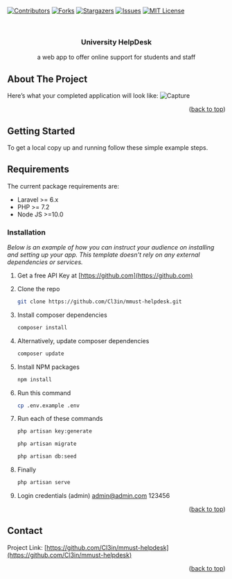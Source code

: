 <!-- PROJECT SHIELDS -->
<!--
*** I'm using markdown "reference style" links for readability.
*** Reference links are enclosed in brackets [ ] instead of parentheses ( ).
*** See the bottom of this document for the declaration of the reference variables
*** for contributors-url, forks-url, etc. This is an optional, concise syntax you may use.
*** https://www.markdownguide.org/basic-syntax/#reference-style-links
-->
[![Contributors][contributors-shield]][contributors-url]
[![Forks][forks-shield]][forks-url]
[![Stargazers][stars-shield]][stars-url]
[![Issues][issues-shield]][issues-url]
[![MIT License][license-shield]][license-url]

<!-- PROJECT LOGO -->
<br />
<div align="center">
  <a href="https://github.com/Cl3in/mmust-helpdesk">
<!--     <img src="images/logo.png" alt="Logo" width="80" height="80"> -->
  </a>

  <h3 align="center"> University HelpDesk</h3>

  <p align="center">
    a web app to offer online support for students and staff
    <br />

  </p>
</div>

<!-- ABOUT THE PROJECT -->
## About The Project
Here’s what your completed application will look like:
![Capture](https://user-images.githubusercontent.com/99318986/223087815-c82db9bc-308f-4b66-a963-32f2bc4b204e.PNG)



<p align="right">(<a href="#top">back to top</a>)</p>

<!-- GETTING STARTED -->
## Getting Started

To get a local copy up and running follow these simple example steps.

## Requirements

The current package requirements are:

- Laravel >= 6.x
- PHP >= 7.2
- Node JS >=10.0

### Installation

_Below is an example of how you can instruct your audience on installing and setting up your app. This template doesn't rely on any external dependencies or services._

1. Get a free API Key at [https://github.com](https://github.com)
2. Clone the repo
   ```sh
   git clone https://github.com/Cl3in/mmust-helpdesk.git
   ```
3. Install composer dependencies
   ```sh
   composer install
   ```
3. Alternatively, update composer dependencies
   ```sh
   composer update
   ```
4. Install NPM packages
   ```sh
   npm install
   ```
5. Run this command
   ```sh
   cp .env.example .env
   ```

6. Run each of these commands 
   ```sh
   php artisan key:generate
   ```
   ```sh
   php artisan migrate
   ```
   ```sh
   php artisan db:seed
   ```   
7. Finally
   ```sh
   php artisan serve
   ```  
8. Login credentials (admin)
    admin@admin.com
    123456   
<p align="right">(<a href="#top">back to top</a>)</p>

<!-- CONTACT -->
## Contact

<!-- Your Name - [@your_twitter](https://twitter.com/Cl3in) - email@example.com
 -->
Project Link: [https://github.com/Cl3in/mmust-helpdesk](https://github.com/Cl3in/mmust-helpdesk)

<p align="right">(<a href="#top">back to top</a>)</p>

<!-- MARKDOWN LINKS & IMAGES -->
<!-- https://www.markdownguide.org/basic-syntax/#reference-style-links -->
[contributors-shield]: https://img.shields.io/github/contributors/Cl3in/mmust-helpdesk.svg?style=for-the-badge
[contributors-url]: https://github.com/Cl3in/mmust-helpdesk/graphs/contributors
[forks-shield]: https://img.shields.io/github/forks/Cl3in/mmust-helpdesk.svg?style=for-the-badge
[forks-url]: https://github.com/Cl3in/mmust-helpdesk/network/members
[stars-shield]: https://img.shields.io/github/stars/Cl3in/mmust-helpdesk.svg?style=for-the-badge
[stars-url]: https://github.com/Cl3in/mmust-helpdesk/stargazers
[issues-shield]: https://img.shields.io/github/issues/Cl3in/mmust-helpdesk.svg?style=for-the-badge
[issues-url]: https://github.com/Cl3in/mmust-helpdesk/issues
[license-shield]: https://img.shields.io/github/license/Cl3in/mmust-helpdesk.svg?style=for-the-badge
[license-url]: https://github.com/Cl3in/mmust-helpdesk/LICENSE.txt
[linkedin-shield]: https://img.shields.io/badge/-LinkedIn-black.svg?style=for-the-badge&logo=linkedin&colorB=555
[product-screenshot]: images/screenshot.png
